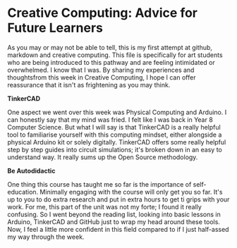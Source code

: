 # Creative Computing: Advice for Future Learners

As you may or may not be able to tell, this is my first attempt at github, markdown and creative computing. This file is specifically for art students who are being introduced to this pathway and are feeling intimidated or overwhelmed. I know that I was. By sharing my experiences and thoughtsfrom this week in Creative Computing, I hope I can offer reassurance that it isn't as frightening as you may think.

**TinkerCAD**

One aspect we went over this week was Physical Computing and Arduino. I can honestly say that my mind was fried. I felt like I was back in Year 8 Computer Science. But what I will say is that TinkerCAD is a really helpful tool to familiarise yourself with this computing mindset, either alongside a physical Arduino kit or solely digitally. TinkerCAD offers some really helpful step by step guides into circuit simulations; it's broken down in an easy to understand way. It really sums up the Open Source methodology. 

**Be Autodidactic**

One thing this course has taught me so far is the importance of self-education. Minimally engaging with the course will only get you so far. It's up to you to do extra research and put in extra hours to get ti grips with your work. For me, this part of the unit was not my forte; I found it really confusing. So I went beyond the reading list, looking into basic lessons in Arduino, TinkerCAD and GitHub just to wrap my head around these tools. Now, I feel a little more confident in this field compared to if I just half-assed my way through the week.
